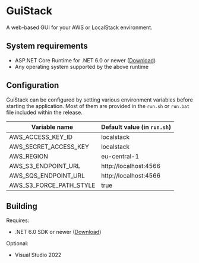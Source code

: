# GuiStack
A web-based GUI for your AWS or LocalStack environment.

## System requirements
- ASP.NET Core Runtime for .NET 6.0 or newer ([Download](https://dotnet.microsoft.com/en-us/download/dotnet))
- Any operating system supported by the above runtime

## Configuration
GuiStack can be configured by setting various environment variables before starting the application. Most of them are provided in the `run.sh` or `run.bat` file included within the release.

| Variable name           | Default value (in `run.sh`) |
| ----------------------- | --------------------------- |
| AWS_ACCESS_KEY_ID       | localstack                  |
| AWS_SECRET_ACCESS_KEY   | localstack                  |
| AWS_REGION              | eu-central-1                |
| AWS_S3_ENDPOINT_URL     | http://localhost:4566       |
| AWS_SQS_ENDPOINT_URL    | http://localhost:4566       |
| AWS_S3_FORCE_PATH_STYLE | true                        |

## Building
Requires:
- .NET 6.0 SDK or newer ([Download](https://dotnet.microsoft.com/en-us/download/dotnet))

Optional:
- Visual Studio 2022